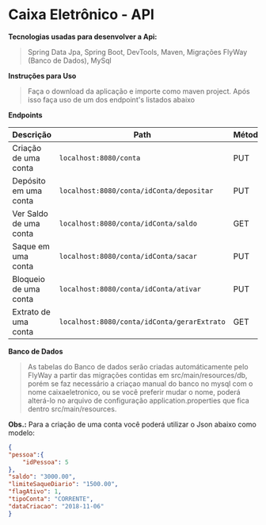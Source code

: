 # Caixa Eletrônico - API

**Tecnologias usadas para desenvolver a Api:**

>Spring Data Jpa, Spring Boot, DevTools, Maven, Migrações FlyWay (Banco de Dados), MySql

**Instruções para Uso**

>Faça o download da aplicação e importe como maven project. Após isso faça uso de um dos endpoint's listados abaixo

**Endpoints**

| Descrição | Path | Método |
| ------ | ------ | ------ |
| Criação de uma conta | `localhost:8080/conta` | PUT |
| Depósito em uma conta | `localhost:8080/conta/idConta/depositar`  | PUT |
| Ver Saldo de uma conta | `localhost:8080/conta/idConta/saldo` | GET |
| Saque em uma conta | `localhost:8080/conta/idConta/sacar` | PUT |
| Bloqueio de uma conta | `localhost:8080/conta/idConta/ativar` | PUT |
| Extrato de uma conta | `localhost:8080/conta/idConta/gerarExtrato` | GET|

**Banco de Dados**

>As tabelas do Banco de dados serão criadas automáticamente pelo FlyWay a partir das migrações contidas em src/main/resources/db, porém se faz necessário a criaçao manual do banco no mysql com o nome caixaeletronico, ou se você preferir mudar o nome, poderá alterá-lo no arquivo de configuração application.properties que fica dentro src/main/resources.

**Obs.:** Para a criação de uma conta você poderá utilizar o Json abaixo como modelo:

```json
{
"pessoa":{
	"idPessoa": 5
},
"saldo": "3000.00",
"limiteSaqueDiario": "1500.00",
"flagAtivo": 1,
"tipoConta": "CORRENTE",
"dataCriacao": "2018-11-06"
}
```